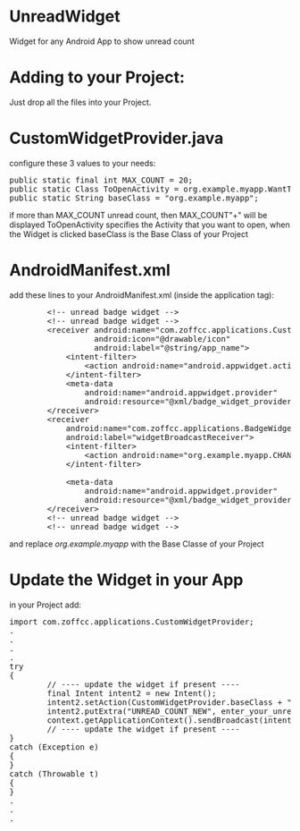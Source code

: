 # UnreadWidget
Widget for any Android App to show unread count

# Adding to your Project:
Just drop all the files into your Project.

# CustomWidgetProvider.java

configure these 3 values to your needs:
<pre>
public static final int MAX_COUNT = 20;
public static Class ToOpenActivity = org.example.myapp.WantToStartThisActivity.class;
public static String baseClass = "org.example.myapp";
</pre>

if more than MAX_COUNT unread count, then MAX_COUNT"+" will be displayed
ToOpenActivity specifies the Activity that you want to open, when the Widget is clicked
baseClass is the Base Class of your Project

# AndroidManifest.xml

add these lines to your AndroidManifest.xml (inside the application tag):
<pre>
        &lt;!-- unread badge widget --&gt;
        &lt;!-- unread badge widget --&gt;
        &lt;receiver android:name="com.zoffcc.applications.CustomWidgetProvider"
                  android:icon="@drawable/icon"
                  android:label="@string/app_name"&gt;
            &lt;intent-filter&gt;
                &lt;action android:name="android.appwidget.action.APPWIDGET_UPDATE"/&gt;
            &lt;/intent-filter&gt;
            &lt;meta-data
                android:name="android.appwidget.provider"
                android:resource="@xml/badge_widget_provider"/&gt;
        &lt;/receiver&gt;
        &lt;receiver
            android:name="com.zoffcc.applications.BadgeWidgetIntentReceiver"
            android:label="widgetBroadcastReceiver"&gt;
            &lt;intent-filter&gt;
                &lt;action android:name="org.example.myapp.CHANGE_BADGE" /&gt;
            &lt;/intent-filter&gt;

            &lt;meta-data
                android:name="android.appwidget.provider"
                android:resource="@xml/badge_widget_provider" /&gt;
        &lt;/receiver&gt;
        &lt;!-- unread badge widget --&gt;
        &lt;!-- unread badge widget --&gt;
</pre>

and replace
*org.example.myapp*
with the Base Classe of your Project

# Update the Widget in your App

in your Project add:

<pre>
import com.zoffcc.applications.CustomWidgetProvider;
.
.
.
.
try
{
        // ---- update the widget if present ----
        final Intent intent2 = new Intent();
        intent2.setAction(CustomWidgetProvider.baseClass + ".CHANGE_BADGE");
        intent2.putExtra("UNREAD_COUNT_NEW", enter_your_unread_count_here_as_integer);
        context.getApplicationContext().sendBroadcast(intent2);
        // ---- update the widget if present ----
}
catch (Exception e)
{
}
catch (Throwable t)
{
}
.
.
.
</pre>



